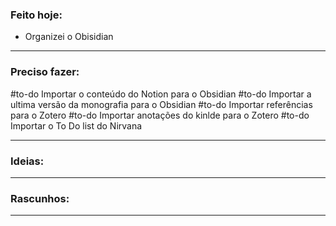 ### Feito hoje:
* Organizei o Obisidian

---

### Preciso fazer:
#to-do  Importar o conteúdo do Notion para o Obsidian
#to-do  Importar a ultima versão da monografia para o Obsidian
#to-do  Importar referências para o Zotero
#to-do  Importar anotações do kinlde para o Zotero
#to-do Importar o To Do list do Nirvana

---

### Ideias:


---

### Rascunhos:


---